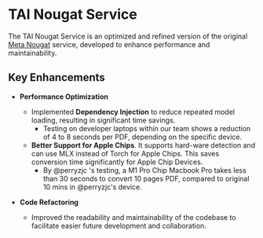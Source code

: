 # TAI Nougat Service

The TAI Nougat Service is an optimized and refined version of the original [Meta Nougat](https://github.com/facebookresearch/nougat) service, developed to enhance performance and maintainability.

## Key Enhancements

- **Performance Optimization**
  - Implemented **Dependency Injection** to reduce repeated model loading, resulting in significant time savings.
    - Testing on developer laptops within our team shows a reduction of 4 to 8 seconds per PDF, depending on the specific device.
  - **Better Support for Apple Chips**. It supports hard-ware detection and can use MLX instead of Torch for Apple Chips. This saves conversion time significantly for Apple Chip Devices.
    - By @perryzjc 's testing, a M1 Pro Chip Macbook Pro takes less than 30 seconds to convert 10 pages PDF, compared to original 10 mins in @perryzjc's device.

- **Code Refactoring**
  - Improved the readability and maintainability of the codebase to facilitate easier future development and collaboration.
